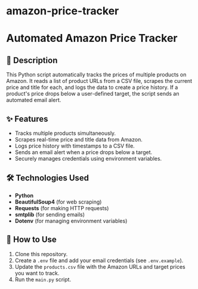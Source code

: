 # amazon-price-tracker
# Automated Amazon Price Tracker

## 📖 Description
This Python script automatically tracks the prices of multiple products on Amazon. It reads a list of product URLs from a CSV file, scrapes the current price and title for each, and logs the data to create a price history. If a product's price drops below a user-defined target, the script sends an automated email alert.

## ✨ Features
* Tracks multiple products simultaneously.
* Scrapes real-time price and title data from Amazon.
* Logs price history with timestamps to a CSV file.
* Sends an email alert when a price drops below a target.
* Securely manages credentials using environment variables.

## 🛠️ Technologies Used
* **Python**
* **BeautifulSoup4** (for web scraping)
* **Requests** (for making HTTP requests)
* **smtplib** (for sending emails)
* **Dotenv** (for managing environment variables)

## 🚀 How to Use
1.  Clone this repository.
2.  Create a `.env` file and add your email credentials (see `.env.example`).
3.  Update the `products.csv` file with the Amazon URLs and target prices you want to track.
4.  Run the `main.py` script.
